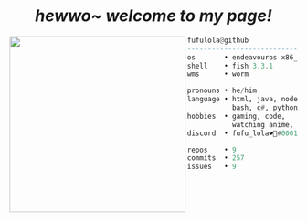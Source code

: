 <h1 align="center">
  <i> hewwo~ welcome to my page! </i>
</h1>


<img align="left" src="https://github.com/fufulola.png" width="308" style="border-radius=50%"/>

```haskell
fufulola@github
------------------------------
os       • endeavouros x86_64
shell    • fish 3.3.1
wms      • worm

pronouns • he/him
language • html, java, node.js,
           bash, c#, python.
hobbies  • gaming, code,
           watching anime, drink Fanta.
discord  • fufu_lola❤🤍#0001

repos    • 9
commits  • 257
issues   • 9
```

